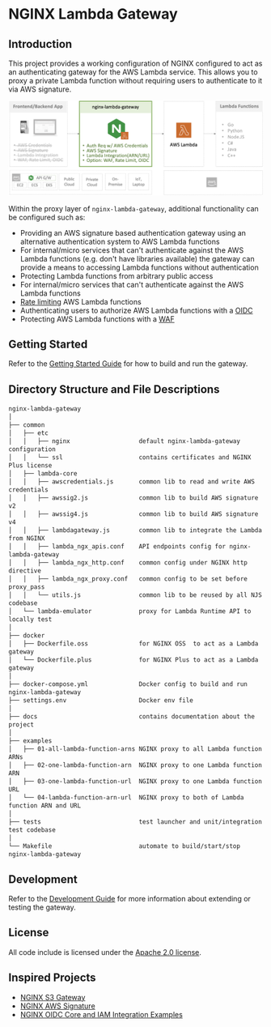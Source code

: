 # NGINX Lambda Gateway

## Introduction

This project provides a working configuration of NGINX configured to act as an authenticating gateway for the AWS Lambda service. This allows you to proxy a private Lambda function without requiring users to authenticate to it via AWS signature. 

![](./docs/img/nginx-lambda-gateway-intro.png)

Within the proxy layer of `nginx-lambda-gateway`, additional functionality can be configured such as:

- Providing an AWS signature based authentication gateway using an alternative authentication
   system to AWS Lambda functions
- For internal/micro services that can't authenticate against the AWS Lambda functions
   (e.g. don't have libraries available) the gateway can provide a means
   to accessing Lambda functions without authentication
- Protecting Lambda functions from arbitrary public access
- For internal/micro services that can't authenticate against the AWS Lambda functions
- [Rate limiting](http://nginx.org/en/docs/http/ngx_http_limit_req_module.html) AWS Lambda functions
- Authenticating users to authorize AWS Lambda functions with a [OIDC](https://github.com/nginx-openid-connect)
- Protecting AWS Lambda functions with a [WAF](https://docs.nginx.com/nginx-waf/)


## Getting Started

Refer to the [Getting Started Guide](docs/getting_started.md) for how to build and run the gateway.

## Directory Structure and File Descriptions

```
nginx-lambda-gateway
│
├── common
│   ├── etc
│   │   ├── nginx                   default nginx-lambda-gateway configuration
│   │   └── ssl                     contains certificates and NGINX Plus license
│   ├── lambda-core
│   │   ├── awscredentials.js       common lib to read and write AWS credentials
│   │   ├── awssig2.js              common lib to build AWS signature v2
│   │   ├── awssig4.js              common lib to build AWS signature v4
│   │   ├── lambdagateway.js        common lib to integrate the Lambda from NGINX
│   │   ├── lambda_ngx_apis.conf    API endpoints config for nginx-lambda-gateway
│   │   ├── lambda_ngx_http.conf    common config under NGINX http directive
│   │   ├── lambda_ngx_proxy.conf   common config to be set before proxy_pass
│   │   └── utils.js                common lib to be reused by all NJS codebase
│   └── lambda-emulator             proxy for Lambda Runtime API to locally test
│
├── docker
│   ├── Dockerfile.oss              for NGINX OSS  to act as a Lambda gateway
│   └── Dockerfile.plus             for NGINX Plus to act as a Lambda gateway
│
├── docker-compose.yml              Docker config to build and run nginx-lambda-gateway
├── settings.env                    Docker env file
│
├── docs                            contains documentation about the project
│
├── examples
│   ├── 01-all-lambda-function-arns NGINX proxy to all Lambda function ARNs
│   ├── 02-one-lambda-function-arn  NGINX proxy to one Lambda function ARN
│   ├── 03-one-lambda-function-url  NGINX proxy to one Lambda function URL
│   └── 04-lambda-function-arn-url  NGINX proxy to both of Lambda function ARN and URL
│
├── tests                           test launcher and unit/integration test codebase
│
└── Makefile                        automate to build/start/stop nginx-lambda-gateway
```

## Development

Refer to the [Development Guide](docs/development.md) for more information about extending or testing the gateway.

## License

All code include is licensed under the [Apache 2.0 license](LICENSE.txt).

## Inspired Projects
- [NGINX S3 Gateway](https://github.com/nginxinc/nginx-s3-gateway)
- [NGINX AWS Signature](https://github.com/nginxinc/nginx-aws-signature)
- [NGINX OIDC Core and IAM Integration Examples](https://github.com/nginx-openid-connect)
